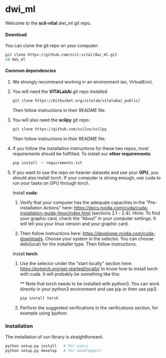 # dwi_ml

Welcome to the **scil-vital** dwi_ml git repo.

#### Download

You can clone the git repo on your computer:

```bash
git clone https://github.com/scil-vital/dwi_ml.git
cd dwi_ml
```

#### Common dependencies

1. We strongly recommand working in an environment (ex, VirtualEnv).

2. You will need the **VITALabAi** git repo installed. 

    ```bash
    git clone https://bitbucket.org/vitalab/vitalabai_public/
    ```
    Then follow instructions in their README file.
    
3. You will also need the **scilpy** git repo: 

    ```bash
    git clone https://github.com/scilus/scilpy
    ```
    Then follow instructions in their README file.

3. If you follow the installation instructions for these two repos, most requirements should be fullfilled. To install our **other requirements**:

    ```bash
    pip install -r requirements.txt
    ```

5.  If you want to use the repo on heavier datasets and use your **GPU**, you should also install torch. If your computer is strong enough, use cuda to run your tasks on GPU through torch. 

    Install **cuda**:
     
    1. Verify that your computer has the adequate capacities in the "Pre-installation Actions" here: https://docs.nvidia.com/cuda/cuda-installation-guide-linux/index.html (sections 2.1 - 2.4). Hints: To find your graphic card, check the "About" in your computer settings. It will tell you your linux version and your graphic card.

    2. Then follow instructions here: https://developer.nvidia.com/cuda-downloads. Choose your system in the selector. You can choose deb(local) for the installer type. Then follow instructions.
 
    Install **torch**: 
    
    1. Use the selector under the "start locally" section here: https://pytorch.org/get-started/locally/ to know how to install torch with cuda. It will probably be something like this:

        ** Note that torch needs to be installed with python3. You can work directly in your python3 environment and use pip or then use pip3.
    
        ```bash
        pip install torch
        ```

    2. Perform the suggested verifications in the verifications section, for example using ipython.


### Installation

The installation of our library is straightforward.

```bash
python setup.py install   # For users 
python setup.py develop   # For developpers
```

